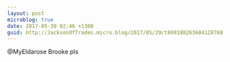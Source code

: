 ```yaml
---
layout: post
microblog: true
date: 2017-05-30 02:46 +1300
guid: http://JacksonOfTrades.micro.blog/2017/05/29/t869188263684128768.html
---
```

@MyEldarose Brooke pls
